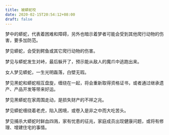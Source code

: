 ```yaml
---
title: 被蟒蛇咬
date: 2020-02-15T20:54:12+08:00
draft: false
---
```


梦中的蟒蛇，代表着困难和障碍，另外也暗示着梦者可能会受到其他爬行动物的伤害，要多加防范。


梦见蟒蛇，会受到鳄鱼或其它爬行动物的伤害。


梦见与蟒蛇发生对峙，最后躲开了，预示能从敌人的魔爪中逃跑出来。


女人梦见蟒蛇，一生光明磊落，白壁无瑕。


梦见黑蛇和蟒蛇相互盘旋，缠绕在一起，将会重新取得资格证书，或者通过继承遗产、产品开发等带来好运。


梦见黑蟒蛇在家周围走动，是损失财产的不祥之兆。


梦见蟒蛇缠绕着老虎，陷入困境，或卷入是非之中而大吃苦头。


梦见捕杀大蟒蛇时鲜血四溅，家有忧患的征兆，家庭成员出现健康问题，或将有修理、增建住宅的事情。